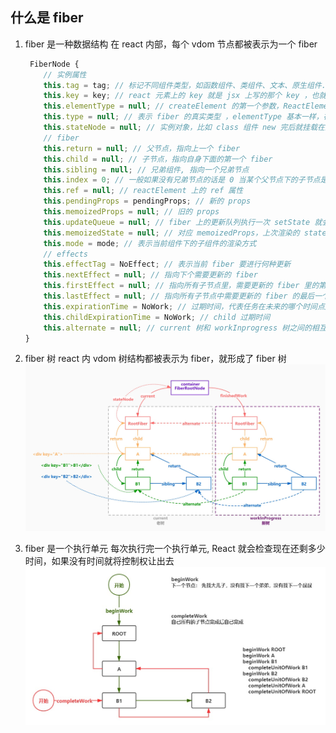 ## 什么是 fiber

1. fiber 是一种数据结构
   在 react 内部，每个 vdom 节点都被表示为一个 fiber

   ```js
    FiberNode {
       // 实例属性
       this.tag = tag; // 标记不同组件类型，如函数组件、类组件、文本、原生组件...
       this.key = key; // react 元素上的 key 就是 jsx 上写的那个 key ，也就是最终 ReactElement 上的
       this.elementType = null; // createElement 的第一个参数，ReactElement 上的 type
       this.type = null; // 表示 fiber 的真实类型 ，elementType 基本一样，在使用了懒加载之类的功能时可能会不一样
       this.stateNode = null; // 实例对象，比如 class 组件 new 完后就挂载在这个属性上面，如果是 RootFiber，那么它上面挂的是 FiberRoot,如果是原生节点就是 dom 对象
       // fiber
       this.return = null; // 父节点，指向上一个 fiber
       this.child = null; // 子节点，指向自身下面的第一个 fiber
       this.sibling = null; // 兄弟组件, 指向一个兄弟节点
       this.index = 0; // 一般如果没有兄弟节点的话是 0 当某个父节点下的子节点是数组类型的时候会给每个子节点一个 index，index 和 key 要一起做 diff
       this.ref = null; // reactElement 上的 ref 属性
       this.pendingProps = pendingProps; // 新的 props
       this.memoizedProps = null; // 旧的 props
       this.updateQueue = null; // fiber 上的更新队列执行一次 setState 就会往这个属性上挂一个新的更新, 每条更新最终会形成一个链表结构，最后做批量更新
       this.memoizedState = null; // 对应 memoizedProps，上次渲染的 state，相当于当前的 state，理解成 prev 和 next 的关系
       this.mode = mode; // 表示当前组件下的子组件的渲染方式
       // effects
       this.effectTag = NoEffect; // 表示当前 fiber 要进行何种更新
       this.nextEffect = null; // 指向下个需要更新的 fiber
       this.firstEffect = null; // 指向所有子节点里，需要更新的 fiber 里的第一个
       this.lastEffect = null; // 指向所有子节点中需要更新的 fiber 的最后一个
       this.expirationTime = NoWork; // 过期时间，代表任务在未来的哪个时间点应该被完成
       this.childExpirationTime = NoWork; // child 过期时间
       this.alternate = null; // current 树和 workInprogress 树之间的相互引用
   }
   ```

2. fiber 树
   react 内 vdom 树结构都被表示为 fiber，就形成了 fiber 树
   <img src="./imgs/fiber-tree.jpg" />

3. fiber 是一个执行单元
   每次执行完一个执行单元, React 就会检查现在还剩多少时间，如果没有时间就将控制权让出去
   <img src="./imgs/fiber-unit.jpg" />
